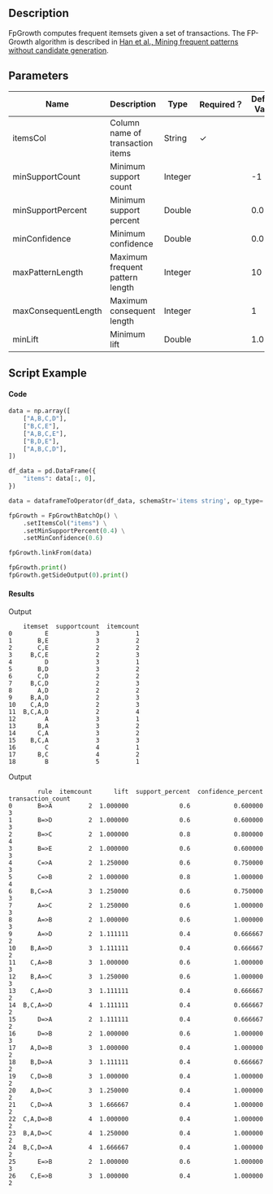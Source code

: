 ## Description
FpGrowth computes frequent itemsets given a set of transactions.
 The FP-Growth algorithm is described in <a href="http://dx.doi.org/10.1145/335191.335372">
 Han et al., Mining frequent patterns without candidate generation</a>.

## Parameters
| Name | Description | Type | Required？ | Default Value |
| --- | --- | --- | --- | --- |
| itemsCol | Column name of transaction items | String | ✓ |  |
| minSupportCount | Minimum support count | Integer |  | -1 |
| minSupportPercent | Minimum support percent | Double |  | 0.02 |
| minConfidence | Minimum confidence | Double |  | 0.05 |
| maxPatternLength | Maximum frequent pattern length | Integer |  | 10 |
| maxConsequentLength | Maximum consequent length | Integer |  | 1 |
| minLift | Minimum lift | Double |  | 1.0 |


## Script Example
#### Code
```python
data = np.array([
    ["A,B,C,D"],
    ["B,C,E"],
    ["A,B,C,E"],
    ["B,D,E"],
    ["A,B,C,D"],
])

df_data = pd.DataFrame({
    "items": data[:, 0],
})

data = dataframeToOperator(df_data, schemaStr='items string', op_type='batch')

fpGrowth = FpGrowthBatchOp() \
    .setItemsCol("items") \
    .setMinSupportPercent(0.4) \
    .setMinConfidence(0.6)

fpGrowth.linkFrom(data)

fpGrowth.print()
fpGrowth.getSideOutput(0).print()
```

#### Results

Output

```
    itemset  supportcount  itemcount
0         E             3          1
1       B,E             3          2
2       C,E             2          2
3     B,C,E             2          3
4         D             3          1
5       B,D             3          2
6       C,D             2          2
7     B,C,D             2          3
8       A,D             2          2
9     B,A,D             2          3
10    C,A,D             2          3
11  B,C,A,D             2          4
12        A             3          1
13      B,A             3          2
14      C,A             3          2
15    B,C,A             3          3
16        C             4          1
17      B,C             4          2
18        B             5          1
```

Output

```
        rule  itemcount      lift  support_percent  confidence_percent  transaction_count
0       B=>A          2  1.000000              0.6            0.600000                  3
1       B=>D          2  1.000000              0.6            0.600000                  3
2       B=>C          2  1.000000              0.8            0.800000                  4
3       B=>E          2  1.000000              0.6            0.600000                  3
4       C=>A          2  1.250000              0.6            0.750000                  3
5       C=>B          2  1.000000              0.8            1.000000                  4
6     B,C=>A          3  1.250000              0.6            0.750000                  3
7       A=>C          2  1.250000              0.6            1.000000                  3
8       A=>B          2  1.000000              0.6            1.000000                  3
9       A=>D          2  1.111111              0.4            0.666667                  2
10    B,A=>D          3  1.111111              0.4            0.666667                  2
11    C,A=>B          3  1.000000              0.6            1.000000                  3
12    B,A=>C          3  1.250000              0.6            1.000000                  3
13    C,A=>D          3  1.111111              0.4            0.666667                  2
14  B,C,A=>D          4  1.111111              0.4            0.666667                  2
15      D=>A          2  1.111111              0.4            0.666667                  2
16      D=>B          2  1.000000              0.6            1.000000                  3
17    A,D=>B          3  1.000000              0.4            1.000000                  2
18    B,D=>A          3  1.111111              0.4            0.666667                  2
19    C,D=>B          3  1.000000              0.4            1.000000                  2
20    A,D=>C          3  1.250000              0.4            1.000000                  2
21    C,D=>A          3  1.666667              0.4            1.000000                  2
22  C,A,D=>B          4  1.000000              0.4            1.000000                  2
23  B,A,D=>C          4  1.250000              0.4            1.000000                  2
24  B,C,D=>A          4  1.666667              0.4            1.000000                  2
25      E=>B          2  1.000000              0.6            1.000000                  3
26    C,E=>B          3  1.000000              0.4            1.000000                  2
```




